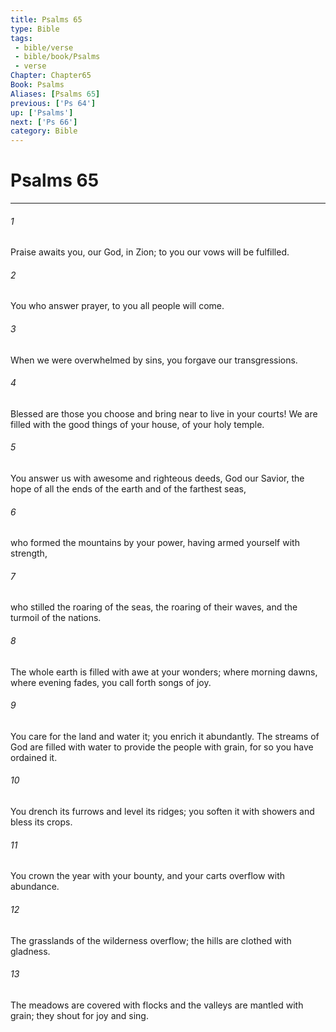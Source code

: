 ```yaml
---
title: Psalms 65
type: Bible
tags:
 - bible/verse
 - bible/book/Psalms
 - verse
Chapter: Chapter65
Book: Psalms
Aliases: [Psalms 65]
previous: ['Ps 64']
up: ['Psalms']
next: ['Ps 66']
category: Bible
---
```

# Psalms 65

***


###### 1 
Praise awaits you, our God, in Zion; to you our vows will be fulfilled. 

###### 2 
You who answer prayer, to you all people will come. 

###### 3 
When we were overwhelmed by sins, you forgave our transgressions. 

###### 4 
Blessed are those you choose and bring near to live in your courts! We are filled with the good things of your house, of your holy temple. 

###### 5 
You answer us with awesome and righteous deeds, God our Savior, the hope of all the ends of the earth and of the farthest seas, 

###### 6 
who formed the mountains by your power, having armed yourself with strength, 

###### 7 
who stilled the roaring of the seas, the roaring of their waves, and the turmoil of the nations. 

###### 8 
The whole earth is filled with awe at your wonders; where morning dawns, where evening fades, you call forth songs of joy. 

###### 9 
You care for the land and water it; you enrich it abundantly. The streams of God are filled with water to provide the people with grain, for so you have ordained it. 

###### 10 
You drench its furrows and level its ridges; you soften it with showers and bless its crops. 

###### 11 
You crown the year with your bounty, and your carts overflow with abundance. 

###### 12 
The grasslands of the wilderness overflow; the hills are clothed with gladness. 

###### 13 
The meadows are covered with flocks and the valleys are mantled with grain; they shout for joy and sing. 
